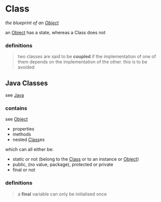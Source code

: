 # Class

*the blueprint of an [Object](Object%200393217eebf44aaa876ea23907b63ee0.md)*

an [Object](Object%200393217eebf44aaa876ea23907b63ee0.md) has a state, whereas a Class does not

### definitions

> two classes are said to be **coupled** if the implementation of one of them depends on the implementation of the other. this is to be avoided
> 

## Java Classes

see [Java](Java%200b5b700f7a384fc394698ce8490689cb.md)

### contains

see [Object](Object%200393217eebf44aaa876ea23907b63ee0.md)

- properties
- methods
- nested [Class](Class%203aedc1851eae4424a13e2d136cafd292.md)es

which can all either be:

- static or not (belong to the [Class](Class%203aedc1851eae4424a13e2d136cafd292.md) or to an instance or [Object](Object%200393217eebf44aaa876ea23907b63ee0.md))
- public, (no value, package), protected or private
- final or not

### definitions

> a **final** variable can only be initialised once
>